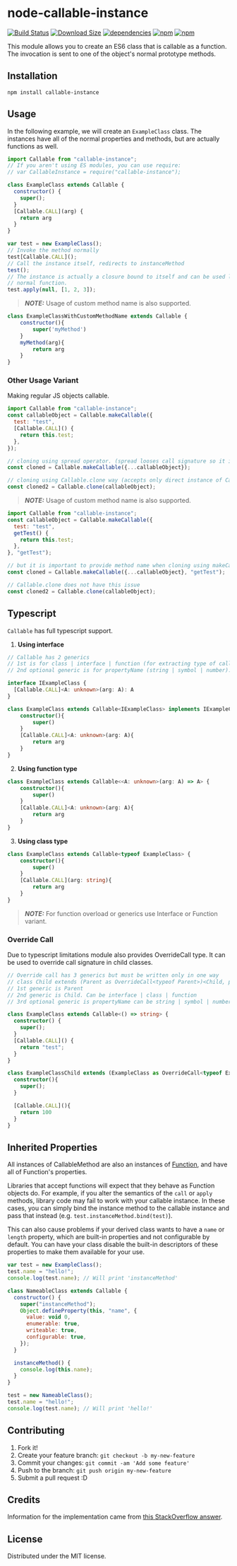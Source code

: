 # node-callable-instance

[![Build Status](https://img.shields.io/github/actions/workflow/status/CGamesPlay/node-callable-instance/node.js.yml?branch=master)](https://github.com/CGamesPlay/node-callable-instance/actions/workflows/node.js.yml) [![Download Size](https://img.shields.io/bundlephobia/min/callable-instance.svg?style=flat)](https://bundlephobia.com/package/callable-instance@latest) [![dependencies](https://img.shields.io/badge/dependencies-none-brightgreen)](https://www.npmjs.com/package/callable-instance?activeTab=dependencies) [![npm](https://img.shields.io/npm/v/callable-instance)](https://www.npmjs.com/package/callable-instance) [![npm](https://img.shields.io/npm/dw/callable-instance)](https://www.npmjs.com/package/callable-instance)

This module allows you to create an ES6 class that is callable as a function. The invocation is sent to one of the object's normal prototype methods.

## Installation

```
npm install callable-instance
```

## Usage

In the following example, we will create an `ExampleClass` class. The instances have all of the normal properties and methods, but are actually functions as well.

```javascript
import Callable from "callable-instance";
// If you aren't using ES modules, you can use require:
// var CallableInstance = require("callable-instance");

class ExampleClass extends Callable {
  constructor() {
    super();
  }
  [Callable.CALL](arg) {
    return arg
  }
}

var test = new ExampleClass();
// Invoke the method normally
test[Callable.CALL]();
// Call the instance itself, redirects to instanceMethod
test();
// The instance is actually a closure bound to itself and can be used like a
// normal function.
test.apply(null, [1, 2, 3]);
```
> **_NOTE:_**  Usage of custom method name is also supported.

```javascript
class ExampleClassWithCustomMethodName extends Callable {
    constructor(){
        super('myMethod')
    }
    myMethod(arg){
        return arg
    }
}
```

### Other Usage Variant
Making regular JS objects callable.

```javascript
import Callable from "callable-instance";
const callableObject = Callable.makeCallable({
  test: "test",
  [Callable.CALL]() {
    return this.test;
  },
});

// cloning using spread operator. (spread looses call signature so it is important to call makeCallable again)
const cloned = Callable.makeCallable({...callableObject});

// cloning using Callable.clone way (accepts only direct instance of Callable. e.g. made with makeCallable)
const cloned2 = Callable.clone(callableObject);
```
> **_NOTE:_**  Usage of custom method name is also supported.
```javascript
import Callable from "callable-instance";
const callableObject = Callable.makeCallable({
  test: "test",
  getTest() {
    return this.test;
  },
}, "getTest");

// but it is important to provide method name when cloning using makeCallable
const cloned = Callable.makeCallable({...callableObject}, "getTest");

// Callable.clone does not have this issue
const cloned2 = Callable.clone(callableObject);
```

## Typescript


`Callable` has full typescript support.

1. **Using interface**

```typescript
// Callable has 2 generics
// 1st is for class | interface | function (for extracting type of call signature)
// 2nd optional generic is for propertyName (string | symbol | number). defaults to Callable.CALL

interface IExampleClass {
  [Callable.CALL]<A: unknown>(arg: A): A
}

class ExampleClass extends Callable<IExampleClass> implements IExampleClass {
    constructor(){
        super()
    }
    [Callable.CALL]<A: unknown>(arg: A){
        return arg
    }
}
```

2. **Using function type**
```typescript
class ExampleClass extends Callable<<A: unknown>(arg: A) => A> {
    constructor(){
        super()
    }
    [Callable.CALL]<A: unknown>(arg: A){
        return arg
    }
}
```

3. **Using class type**
```typescript
class ExampleClass extends Callable<typeof ExampleClass> {
    constructor(){
        super()
    }
    [Callable.CALL](arg: string){
        return arg
    }
}
```
> **_NOTE:_**  For function overload or generics use Interface or Function variant.

### **Override Call**

Due to typescript limitations module also provides OverrideCall type.
It can be used to override call signature in child classes.

```typescript
// Override call has 3 generics but must be written only in one way
// class Child extends (Parent as OverrideCall<typeof Parent>)<Child, propertyName>
// 1st generic is Parent
// 2nd generic is Child. Can be interface | class | function
// 3rd optional generic is propertyName can be string | symbol | number. defaults to Callable.CALL

class ExampleClass extends Callable<() => string> {
  constructor() {
    super();
  }
  [Callable.CALL]() {
    return "test";
  }
}

class ExampleClassChild extends (ExampleClass as OverrideCall<typeof ExampleClass>)<() => number> {
  constructor(){
    super();
  }

  [Callable.CALL](){
    return 100
  }
}
```

## Inherited Properties

All instances of CallableMethod are also an instances of [Function](https://developer.mozilla.org/en-US/docs/Web/JavaScript/Reference/Global_Objects/Function), and have all of Function's properties.

Libraries that accept functions will expect that they behave as Function objects do. For example, if you alter the semantics of the `call` or `apply` methods, library code may fail to work with your callable instance. In these cases, you can simply bind the instance method to the callable instance and pass that instead (e.g. `test.instanceMethod.bind(test)`).

This can also cause problems if your derived class wants to have a `name` or `length` property, which are built-in properties and not configurable by default. You can have your class disable the built-in descriptors of these properties to make them available for your use.

```javascript
var test = new ExampleClass();
test.name = "hello!";
console.log(test.name); // Will print 'instanceMethod'

class NameableClass extends Callable {
  constructor() {
    super("instanceMethod");
    Object.defineProperty(this, "name", {
      value: void 0,
      enumerable: true,
      writeable: true,
      configurable: true,
    });
  }

  instanceMethod() {
    console.log(this.name);
  }
}

test = new NameableClass();
test.name = "hello!";
console.log(test.name); // Will print 'hello!'
```

## Contributing

1. Fork it!
2. Create your feature branch: `git checkout -b my-new-feature`
3. Commit your changes: `git commit -am 'Add some feature'`
4. Push to the branch: `git push origin my-new-feature`
5. Submit a pull request :D

## Credits

Information for the implementation came from [this StackOverflow answer](http://stackoverflow.com/a/36871498/123899).

## License

Distributed under the MIT license.
